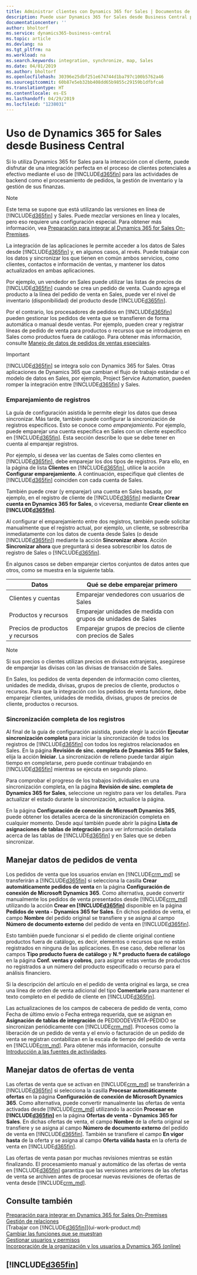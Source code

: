 ```yaml
---
title: Administrar clientes con Dynamics 365 for Sales | Documentos de Microsoft
description: Puede usar Dynamics 365 for Sales desde Business Central para asignar datos y tener una integración y sincronización fluidas en el proceso de clientes potenciales a efectivo.
documentationcenter: ''
author: bholtorf
ms.service: dynamics365-business-central
ms.topic: article
ms.devlang: na
ms.tgt_pltfrm: na
ms.workload: na
ms.search.keywords: integration, synchronize, map, Sales
ms.date: 04/01/2019
ms.author: bholtorf
ms.openlocfilehash: 30396e25dbf251e674744d1ba797c100b5762a46
ms.sourcegitcommit: 60b87e5eb32bb408dd65b9855c29159b1dfbfca8
ms.translationtype: HT
ms.contentlocale: es-ES
ms.lasthandoff: 04/29/2019
ms.locfileid: "1238031"
---
```

# <a name="using-dynamics-365-for-sales-from-business-central"></a>Uso de Dynamics 365 for Sales desde Business Central
Si lo utiliza Dynamics 365 for Sales para la interacción con el cliente, puede disfrutar de una integración perfecta en el proceso de clientes potenciales a efectivo mediante el uso de [!INCLUDE[d365fin](includes/d365fin_md.md)] para las actividades de backend como el procesamiento de pedidos, la gestión de inventario y la gestión de sus finanzas.

> [!NOTE]
> Este tema se supone que está utilizando las versiones en línea de [!INCLUDE[d365fin](includes/d365fin_md.md)] y Sales. Puede mezclar versiones en línea y locales, pero eso requiere una configuración especial. Para obtener más información, vea [Preparación para integrar al Dynamics 365 for Sales On-Premises](/dynamics365/business-central/dev-itpro/administration/prepare-dynamics-365-for-sales-for-integration).

La integración de las aplicaciones le permite acceder a los datos de Sales desde [!INCLUDE[d365fin](includes/d365fin_md.md)] y, en algunos casos, al revés. Puede trabajar con los datos y sincronizar los que tienen en común ambos servicios, como clientes, contactos e información de ventas, y mantener los datos actualizados en ambas aplicaciones.  

Por ejemplo, un vendedor en Sales puede utilizar las listas de precios de [!INCLUDE[d365fin](includes/d365fin_md.md)] cuando se crea un pedido de venta. Cuando agrega el producto a la línea del pedido de venta en Sales, puede ver el nivel de inventario (disponibilidad) del producto desde [!INCLUDE[d365fin](includes/d365fin_md.md)].

Por el contrario, los procesadores de pedidos en [!INCLUDE[d365fin](includes/d365fin_md.md)] pueden gestionar los pedidos de venta que se transfieren de forma automática o manual desde ventas. Por ejemplo, pueden crear y registrar líneas de pedido de venta para productos o recursos que se introdujeron en Sales como productos fuera de catálogo. Para obtener más información, consulte [Manejo de datos de pedidos de ventas especiales](marketing-integrate-dynamicscrm.md#handling-sales-order-data).

> [!IMPORTANT]  
> [!INCLUDE[d365fin](includes/d365fin_md.md)] se integra solo con Dynamics 365 for Sales. Otras aplicaciones de Dynamics 365 que cambian el flujo de trabajo estándar o el modelo de datos en Sales, por ejemplo, Project Service Automation, pueden romper la integración entre [!INCLUDE[d365fin](includes/d365fin_md.md)] y Sales.

### <a name="coupling-records"></a>Emparejamiento de registros
La guía de configuración asistida le permite elegir los datos que desea sincronizar. Más tarde, también puede configurar la sincronización de registros específicos. Esto se conoce como *emparejamiento*. Por ejemplo, puede emparejar una cuenta específica en Sales con un cliente específico en [!INCLUDE[d365fin](includes/d365fin_md.md)]. Esta sección describe lo que se debe tener en cuenta al emparejar registros.

Por ejemplo, si desea ver las cuentas de Sales como clientes en [!INCLUDE[d365fin](includes/d365fin_md.md)], debe emparejar los dos tipos de registros. Para ello, en la página de lista **Clientes** en [!INCLUDE[d365fin](includes/d365fin_md.md)], utilice la acción **Configurar emparejamiento**. A continuación, especifique qué clientes de [!INCLUDE[d365fin](includes/d365fin_md.md)] coinciden con cada cuenta de Sales.

También puede crear (y emparejar) una cuenta en Sales basada, por ejemplo, en el registro de cliente de [!INCLUDE[d365fin](includes/d365fin_md.md)] mediante **Crear cuenta en Dynamics 365 for Sales**, o viceversa, mediante **Crear cliente en [!INCLUDE[d365fin](includes/d365fin_md.md)]**.

Al configurar el emparejamiento entre dos registros, también puede solicitar manualmente que el registro actual, por ejemplo, un cliente, se sobrescriba inmediatamente con los datos de cuenta desde Sales (o desde [!INCLUDE[d365fin](includes/d365fin_md.md)]) mediante la acción **Sincronizar ahora**. Acción **Sincronizar ahora** que preguntará si desea sobrescribir los datos de registro de Sales o [!INCLUDE[d365fin](includes/d365fin_md.md)].

En algunos casos se deben emparejar ciertos conjuntos de datos antes que otros, como se muestra en la siguiente tabla.

|Datos|Qué se debe emparejar primero|
|-----|----|
|Clientes y cuentas|Emparejar vendedores con usuarios de Sales|
|Productos y recursos|Emparejar unidades de medida con grupos de unidades de Sales|
|Precios de productos y recursos|Emparejar grupos de precios de cliente con precios de Sales|

> [!NOTE]  
> Si sus precios o clientes utilizan precios en divisas extranjeras, asegúrese de emparejar las divisas con las divisas de transacción de Sales.

En Sales, los pedidos de venta dependen de información como clientes, unidades de medida, divisas, grupos de precios de cliente, productos o recursos. Para que la integración con los pedidos de venta funcione, debe emparejar clientes, unidades de medida, divisas, grupos de precios de cliente, productos o recursos.

### <a name="fully-synchronizing-records"></a>Sincronización completa de los registros
Al final de la guía de configuración asistida, puede elegir la acción **Ejecutar sincronización completa** para iniciar la sincronización de todos los registros de [!INCLUDE[d365fin](includes/d365fin_md.md)] con todos los registros relacionados en Sales. En la página **Revisión de sinc. completa de Dynamics 365 for Sales**, elija la acción **Iniciar**. La sincronización de relleno puede tardar algún tiempo en completarse, pero puede continuar trabajando en [!INCLUDE[d365fin](includes/d365fin_md.md)] mientras se ejecuta en segundo plano.

Para comprobar el progreso de los trabajos individuales en una sincronización completa, en la página **Revisión de sinc. completa de Dynamics 365 for Sales**, seleccione un registro para ver los detalles. Para actualizar el estado durante la sincronización, actualice la página.

En la página **Configuración de conexión de Microsoft Dynamics 365**, puede obtener los detalles acerca de la sincronización completa en cualquier momento. Desde aquí también puede abrir la página **Lista de asignaciones de tablas de integración** para ver información detallada acerca de las tablas de [!INCLUDE[d365fin](includes/d365fin_md.md)] y en Sales que se deben sincronizar.

## <a name="handling-sales-order-data"></a>Manejar datos de pedidos de venta
Los pedidos de venta que los usuarios envían en [!INCLUDE[crm_md](includes/crm_md.md)] se transferirán a [!INCLUDE[d365fin](includes/d365fin_md.md)] si selecciona la casilla **Crear automáticamente pedidos de venta** en la página **Configuración de conexión de Microsoft Dynamics 365**.
Como alternativa, puede convertir manualmente los pedidos de venta presentados desde [!INCLUDE[crm_md](includes/crm_md.md)] utilizando la acción **Crear en [!INCLUDE[d365fin](includes/d365fin_md.md)]** disponible en la página **Pedidos de venta - Dynamics 365 for Sales**.
En dichos pedidos de venta, el campo **Nombre** del pedido original se transfiere y se asigna al campo **Número de documento externo** del pedido de venta en [!INCLUDE[d365fin](includes/d365fin_md.md)].

Esto también puede funcionar si el pedido de cliente original contiene productos fuera de catálogo, es decir, elementos o recursos que no están registrados en ninguna de las aplicaciones. En ese caso, debe rellenar los campos **Tipo producto fuera de catálogo** y **N.º producto fuera de catálogo** en la página **Conf. ventas y cobros**, para asignar estas ventas de productos no registrados a un número del producto especificado o recurso para el análisis financiero.

Si la descripción del artículo en el pedido de venta original es larga, se crea una línea de orden de venta adicional del tipo **Comentario** para mantener el texto completo en el pedido de cliente en [!INCLUDE[d365fin](includes/d365fin_md.md)].

Las actualizaciones de los campos de cabecera de pedido de venta, como Fecha de último envío o Fecha entrega requerida, que se asignan en **Asignación de tablas de integración** de PEDIDODEVENTA-PEDIDO se sincronizan periódicamente con [!INCLUDE[crm_md](includes/crm_md.md)]. Procesos como la liberación de un pedido de venta y el envío o facturación de un pedido de venta se registran contabilizan en la escala de tiempo del pedido de venta en [!INCLUDE[crm_md](includes/crm_md.md)]. Para obtener más información, consulte [Introducción a las fuentes de actividades](https://docs.microsoft.com/en-us/dynamics365/customer-engagement/developer/introduction-activity-feeds).

## <a name="handling-sales-quotes-data"></a>Manejar datos de ofertas de venta
Las ofertas de venta que se activan en [!INCLUDE[crm_md](includes/crm_md.md)] se transferirán a [!INCLUDE[d365fin](includes/d365fin_md.md)] si selecciona la casilla **Procesar automáticamente ofertas** en la página **Configuración de conexión de Microsoft Dynamics 365**.
Como alternativa, puede convertir manualmente las ofertas de venta activadas desde [!INCLUDE[crm_md](includes/crm_md.md)] utilizando la acción **Procesar en [!INCLUDE[d365fin](includes/d365fin_md.md)]** en la página **Ofertas de venta - Dynamics 365 for Sales**.
En dichas ofertas de venta, el campo **Nombre** de la oferta original se transfiere y se asigna al campo **Número de documento externo** del pedido de venta en [!INCLUDE[d365fin](includes/d365fin_md.md)]. También se transfiere el campo **En vigor hasta** de la oferta y se asigna al campo **Oferta válida hasta** en la oferta de venta en [!INCLUDE[d365fin](includes/d365fin_md.md)].  

Las ofertas de venta pasan por muchas revisiones mientras se están finalizando. El procesamiento manual y automático de las ofertas de venta en [!INCLUDE[d365fin](includes/d365fin_md.md)] garantiza que las versiones anteriores de las ofertas de venta se archiven antes de procesar nuevas revisiones de ofertas de venta desde [!INCLUDE[crm_md](includes/crm_md.md)].  

## <a name="see-also"></a>Consulte también
[Preparación para integrar en Dynamics 365 for Sales On-Premises](/dynamics365/business-central/dev-itpro/administration/prepare-dynamics-365-for-sales-for-integration)  
[Gestión de relaciones](marketing-relationship-management.md)  
[Trabajar con [!INCLUDE[d365fin](includes/d365fin_md.md)]](ui-work-product.md)  
[Cambiar las funciones que se muestran](ui-experiences.md)  
[Gestionar usuarios y permisos](ui-how-users-permissions.md)    
[Incorporación de la organización y los usuarios a Dynamics 365 (online)](/dynamics365/customer-engagement/admin/onboard-your-organization-and-users-to-dynamics-365-online)  

## [!INCLUDE[d365fin](includes/free_trial_md.md)]  
